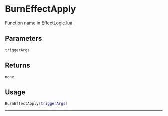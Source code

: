 # BurnEffectApply
Function name in EffectLogic.lua
## Parameters
`triggerArgs`
## Returns
`none`
## Usage
```lua
BurnEffectApply(triggerArgs)
```
---
